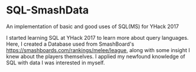 # SQL-SmashData
An implementation of basic and good uses of SQL(MS) for YHack 2017

I started learning SQL at YHack 2017 to learn more about query languages. Here, I 
created a Database used from SmashBoard's https://smashboards.com/rankings/melee/league,
along with some insight I knew about the players themselves. I applied my newfound
knowledge of SQL with data I was interested in myself.
